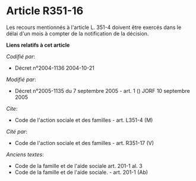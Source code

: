 # Article R351-16

Les recours mentionnés à l'article L. 351-4 doivent être exercés dans le délai d'un mois à compter de la notification de la
décision.

**Liens relatifs à cet article**

_Codifié par_:

  - Décret n°2004-1136 2004-10-21

_Modifié par_:

  - Décret n°2005-1135 du 7 septembre 2005 - art. 1 () JORF 10 septembre 2005

_Cite_:

  - Code de l'action sociale et des familles - art. L351-4 (M)

_Cité par_:

  - Code de l'action sociale et des familles - art. R351-17 (V)

_Anciens textes_:

  - Code de la famille et de l'aide sociale art. 201-1 al. 3
  - Code de la famille et de l'aide sociale. - art. 201-1 (Ab)
